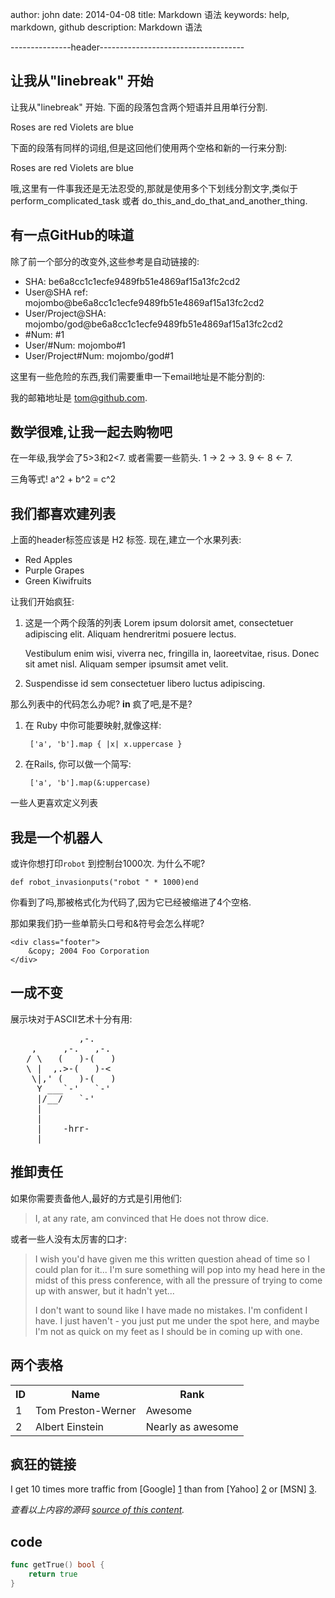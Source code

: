 author:         john
date:           2014-04-08
title:          Markdown 语法
keywords:       help, markdown, github
description:    Markdown 语法

---------------header------------------------------------

让我从"linebreak" 开始
-------------------------
让我从"linebreak" 开始. 下面的段落包含两个短语并且用单行分割.

Roses are red
Violets are blue

下面的段落有同样的词组,但是这回他们使用两个空格和新的一行来分割:

Roses are red
Violets are blue


哦,这里有一件事我还是无法忍受的,那就是使用多个下划线分割文字,类似于perform_complicated_task 或者 do_this_and_do_that_and_another_thing.

有一点GitHub的味道
-------------------------

除了前一个部分的改变外,这些参考是自动链接的:

* SHA: be6a8cc1c1ecfe9489fb51e4869af15a13fc2cd2
* User@SHA ref: mojombo@be6a8cc1c1ecfe9489fb51e4869af15a13fc2cd2
* User/Project@SHA: mojombo/god@be6a8cc1c1ecfe9489fb51e4869af15a13fc2cd2
* \#Num: #1
* User/#Num: mojombo#1
* User/Project#Num: mojombo/god#1

这里有一些危险的东西,我们需要重申一下email地址是不能分割的:

我的邮箱地址是 tom@github.com.

数学很难,让我一起去购物吧
-------------------------------

在一年级,我学会了5>3和2<7. 或者需要一些箭头. 1 -> 2 -> 3. 9 <- 8 <- 7.

三角等式! a^2 + b^2 = c^2

我们都喜欢建列表
------------------------

上面的header标签应该是 H2 标签. 现在,建立一个水果列表:

* Red Apples
* Purple Grapes
* Green Kiwifruits

让我们开始疯狂:

1.  这是一个两个段落的列表 Lorem ipsum dolorsit amet, consectetuer adipiscing elit. Aliquam hendreritmi posuere lectus.

    Vestibulum enim wisi, viverra nec, fringilla in, laoreetvitae, risus. Donec sit amet nisl. Aliquam semper ipsumsit amet velit.

2.  Suspendisse id sem consectetuer libero luctus adipiscing.

那么列表中的代码怎么办呢? **in**  疯了吧,是不是?

1. 在 Ruby 中你可能要映射,就像这样:

        ['a', 'b'].map { |x| x.uppercase }

2. 在Rails, 你可以做一个简写:

        ['a', 'b'].map(&:uppercase)

一些人更喜欢定义列表

我是一个机器人
------------

或许你想打印`robot` 到控制台1000次. 为什么不呢?

    def robot_invasionputs("robot " * 1000)end

你看到了吗,那被格式化为代码了,因为它已经被缩进了4个空格.

那如果我们扔一些单箭头口号和&符号会怎么样呢?

    <div class="footer">
    	&copy; 2004 Foo Corporation
    </div>

一成不变
------------

展示块对于ASCII艺术十分有用:

<pre>
             ,-.
    ,     ,-.   ,-.
   / \   (   )-(   )
   \ |  ,.>-(   )-<
    \|,' (   )-(   )
     Y ___`-'   `-'
     |/__/   `-'
     |
     |
     |    -hrr-
  ___|_____________
</pre>

推卸责任
----------------------

如果你需要责备他人,最好的方式是引用他们:

> I, at any rate, am convinced that He does not throw dice.

或者一些人没有太厉害的口才:

> I wish you'd have given me this written question ahead of time so I
> could plan for it... I'm sure something will pop into my head here in
> the midst of this press conference, with all the pressure of trying to
> come up with answer, but it hadn't yet...
>
> I don't want to sound like
> I have made no mistakes. I'm confident I have. I just haven't - you
> just put me under the spot here, and maybe I'm not as quick on my feet
> as I should be in coming up with one.

两个表格
-------------

<table>
	<tr>
		<th>ID</th>
		<th>Name</th>
		<th>Rank</th>
	</tr>
	<tr>
		<td>1</td>
		<td>Tom Preston-Werner</td>
		<td>Awesome</td>
	</tr>
	<tr>
		<td>2</td>
		<td>Albert Einstein</td>
		<td>Nearly as awesome</td>
	</tr>
</table>

疯狂的链接
--------------------

I get 10 times more traffic from [Google] [1] than from
[Yahoo] [2] or [MSN] [3].

  [1]: http://google.com/        "Google"
  [2]: http://search.yahoo.com/  "Yahoo Search"
  [3]: http://search.msn.com/    "MSN Search"

*查看以上内容的源码 [source of this content](http://github.github.com/github-flavored-markdown/sample_content.html).*

code
--------------------
``` go
func getTrue() bool {
    return true
}
```